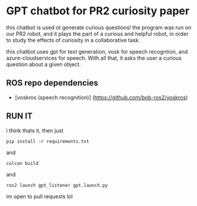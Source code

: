 # GPT chatbot for PR2 curiosity paper

this chatbot is used ot generate curious questions! the program was run on our PR2 robot, and it plays the part of a curious and helpful robot, in order to study the effects of curiosity in a collaborative task.

this chatbot uses gpt for text generation, vosk for speech recogntion, and azure-cloudservices for speech. With all that, it asks the user a curious question about a given object.

## ROS repo dependencies

- [voskros (speech recognition)] (<https://github.com/bob-ros2/voskros>)

## RUN IT

i think thats it, then just

```pip install -r requirements.txt```

and 

```colcon build```

and

```ros2 launch gpt_listener gpt.launch.py```


im open to pull requests lol
